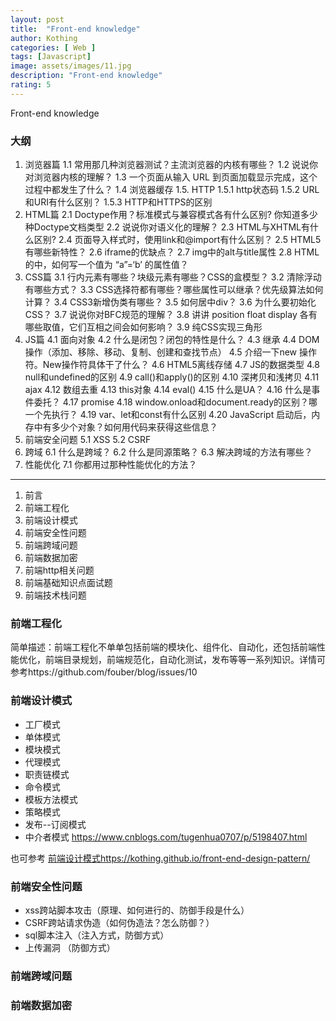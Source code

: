 ```yaml
---
layout: post
title:  "Front-end knowledge"
author: Kothing
categories: [ Web ]
tags: [Javascript]
image: assets/images/11.jpg
description: "Front-end knowledge"
rating: 5
---
```


Front-end knowledge

### 大纲

1. 浏览器篇 
1.1 常用那几种浏览器测试？主流浏览器的内核有哪些？ 
1.2 说说你对浏览器内核的理解？ 
1.3 一个页面从输入 URL 到页面加载显示完成，这个过程中都发生了什么？ 
1.4 浏览器缓存 
1.5. HTTP 
1.5.1 http状态码 
1.5.2 URL和URI有什么区别？ 
1.5.3 HTTP和HTTPS的区别 
2. HTML篇 
2.1 Doctype作用？标准模式与兼容模式各有什么区别? 你知道多少种Doctype文档类型 
2.2 说说你对语义化的理解？ 
2.3 HTML与XHTML有什么区别? 
2.4 页面导入样式时，使用link和@import有什么区别？ 
2.5 HTML5有哪些新特性？ 
2.6 iframe的优缺点？ 
2.7 img中的alt与title属性 
2.8 HTML 的中，如何写一个值为 “a”=‘b’ 的属性值？ 
3. CSS篇 
3.1 行内元素有哪些？块级元素有哪些？CSS的盒模型？ 
3.2 清除浮动有哪些方式？ 
3.3 CSS选择符都有哪些？哪些属性可以继承？优先级算法如何计算？ 
3.4 CSS3新增伪类有哪些？ 
3.5 如何居中div？ 
3.6 为什么要初始化CSS？ 
3.7 说说你对BFC规范的理解？ 
3.8 讲讲 position float display 各有哪些取值，它们互相之间会如何影响？ 
3.9 纯CSS实现三角形 
4. JS篇 
4.1 面向对象 
4.2 什么是闭包？闭包的特性是什么？ 
4.3 继承 
4.4 DOM操作（添加、移除、移动、复制、创建和查找节点） 
4.5 介绍一下new 操作符。New操作符具体干了什么？ 
4.6 HTML5离线存储 
4.7 JS的数据类型 
4.8 null和undefined的区别 
4.9 call()和apply()的区别 
4.10 深拷贝和浅拷贝 
4.11 ajax 
4.12 数组去重 
4.13 this对象 
4.14 eval() 
4.15 什么是UA？ 
4.16 什么是事件委托？ 
4.17 promise 
4.18 window.onload和document.ready的区别？哪一个先执行？ 
4.19 var、let和const有什么区别 
4.20 JavaScript 启动后，内存中有多少个对象？如何用代码来获得这些信息？ 
5. 前端安全问题 
5.1 XSS 
5.2 CSRF 
6. 跨域 
6.1 什么是跨域？ 
6.2 什么是同源策略？ 
6.3 解决跨域的方法有哪些？ 
7. 性能优化 
7.1 你都用过那种性能优化的方法？ 

---------------------------------

1. 前言 
2. 前端工程化 
3. 前端设计模式 
4. 前端安全性问题 
5. 前端跨域问题 
6. 前端数据加密 
7. 前端http相关问题 
8. 前端基础知识点面试题 
9. 前端技术栈问题 


### 前端工程化

简单描述：前端工程化不单单包括前端的模块化、组件化、自动化，还包括前端性能优化，前端目录规划，前端规范化，自动化测试，发布等等一系列知识。详情可参考https://github.com/fouber/blog/issues/10

### 前端设计模式
+ 工厂模式
+ 单体模式
+ 模块模式
+ 代理模式
+ 职责链模式
+ 命令模式
+ 模板方法模式
+ 策略模式
+ 发布--订阅模式
+ 中介者模式
https://www.cnblogs.com/tugenhua0707/p/5198407.html

也可参考 [前端设计模式https://kothing.github.io/front-end-design-pattern/](https://kothing.github.io/front-end-design-pattern/)

### 前端安全性问题
+ xss跨站脚本攻击（原理、如何进行的、防御手段是什么）
+ CSRF跨站请求伪造（如何伪造法？怎么防御？）
+ sql脚本注入（注入方式，防御方式）
+ 上传漏洞 （防御方式）


### 前端跨域问题


### 前端数据加密
